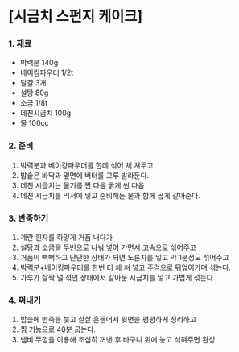 # [시금치 스펀지 케이크] #

### 1. 재료 ###
- 박력분 140g 
- 베이킹파우더 1/2t
- 달걀 3개
- 설탕 80g  
- 소금 1/8t 
- 데친시금치 100g 
- 물 100cc 


### 2. 준비 ###
1. 박력분과 베이킹파우더를 한데 섞어 체 쳐두고
2. 밥솥은 바닥과 옆면에 버터를 고루 발라둔다.
3. 데친 시금치는 물기를 짠 다음 굵게 썬 다음
4. 데친 시금치를 믹서에 넣고 준비해둔 물과 함께 곱게 갈아준다.


### 3. 반죽하기 ###
1. 계란 흰자를 하얗게 거품 내다가 
2. 설탕과 소금을 두번으로 나눠 넣어 가면서 고속으로 섞어주고
3. 거품이 뻑뻑하고 단단한 상태가 되면 노른자를 넣고 약 1분정도 섞어주고
4. 박력분+베이킹파우더를 한번 더 체 쳐 넣고 주걱으로 뒤엎어가며 섞는다.
5. 가루가 살짝 덜 섞인 상태에서 갈아둔 시금치를 넣고 가볍게 섞는다.

### 4. 쪄내기 ###
1. 밥솥에 반죽을 붓고 살살 흔들어서 윗면을 평평하게 정리하고
2. 찜 기능으로 40분 굽는다.
3. 냄비 뚜껑을 이용해 조심히 꺼낸 후 바구니 위에 놓고 식혀주면 완성